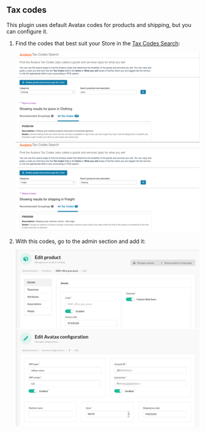 ## Tax codes

This plugin uses default Avatax codes for products and shipping, but you can configure it.

1. Find the codes that best suit your Store in the [Tax Codes Search](https://taxcode.avatax.avalara.com/):

   ![](tax-codes/step1_1.png)
   ![](tax-codes/step1_2.png)

2. With this codes, go to the admin section and add it:

   ![](tax-codes/step2_1.png)
   ![](tax-codes/step2_2.png)
